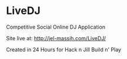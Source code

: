 LiveDJ
======

Competitive Social Online DJ Application

Site live at: http://jel-massih.com/LiveDJ/

Created in 24 Hours for Hack n Jill Build n' Play
